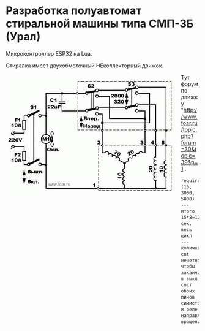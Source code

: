 # Разработка полуавтомат стиральной машины типа СМП-3Б (Урал)

Микроконтроллер ESP32 на Lua.

Стиралка имеет двухобмоточный НЕколлекторный движок.

<img src="photo_2021-03-24_15-16-47.jpg"
     alt="мотор стиралки"
     style="float: left; margin-right: 10px;" />

Тут форум по движку "http://www.foar.ru/topic.php?forum=30&topic=39&p=1 .

```
require("wash1")(15, 3000, 5000) 
--- итого 15*8=120 сек. весь цикл
--- количество cnt нечетное! чтобы заканчивать в выкл сост обоих пинов симистора и реле направления вращения
```